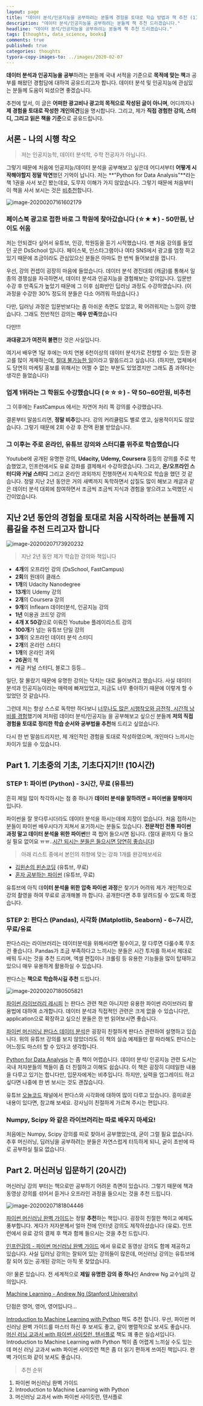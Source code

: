 ```yaml
---
layout: page
title: "데이터 분석/인공지능을 공부하려는 분들께 경험을 토대로 학습 방법과 책 추천 (1)"
description: "데이터 분석/인공지능을 공부하려는 분들께 책 추천 드리겠습니다."
headline: "데이터 분석/인공지능을 공부하려는 분들께 책 추천 드리겠습니다."
tags: [thoughts, data_science, books]
comments: true
published: true
categories: thoughts
typora-copy-images-to: ../images/2020-02-07
---
```




**데이터 분석과 인공지능을 공부**하려는 분들께 국내 서적을 기준으로 **목적에 맞는 책**과 공부를 해왔던 경험담에 대하여 공유드리고자 합니다. 데이터 분석 및 인공지능에 관심있는 분들께 도움이 되셨으면 좋겠습니다.

추천에 앞서, 이 글은 **어떠한 광고비나 광고의 목적으로 작성된 글이 아니며**, 어디까지나 **제 경험을 토대로 작성한 개인의견**임을 명시합니다. 그리고, 제가 **직접 경험한 강의, 스터디, 그리고 읽은 책을 기준**으로 공유드립니다.



## 서론 - 나의 시행 착오

> 저는 인공지능학, 데이터 분석학, 수학 전공자가 아닙니다.



그렇기 때문에 처음에 인공지능/데이터 분석을 공부해보고 싶은데 어디서부터 **어떻게 시작해야할지 정말 막연**했던 기억이 납니다.  저는 **"Python for Data Analysis"**라는 책 1권을 사서 보긴 봤는데요, 도무지 이해가 가지 않았습니다. 그렇기 때문에 처음부터 이 책을 사서 보시는 것은 <u>비추천</u>합니다.



![image-20200207161602179](../images/2020-02-07/image-20200207161602179.png)





### 페이스북 광고로 접한 바로 그 학원에 찾아갔습니다 (☆★★) - 50만원, 난이도 쉬움

저는 안되겠다 싶어서 유튜브, 인강, 학원등을 듣기 시작했습니다. 맨 처음 강의를 들었던 곳은 DsSchool 입니다. 페이스북, 인스타그램이나 여타 SNS에서 광고를 엄청 하고 있기 때문에 조금이라도 관심있으신 분들은 아마도 한 번씩 들어보셨을 껍니다.

우선, 강의 컨셉이 굉장히 마음에 들었습니다. 데이터 분석 경진대회 (캐글)를 통해서 일종의 경쟁심을 자극하면서, 데이터 분석과 인공지능을 경험해보는 강의입니다. 입문반 수강 후 만족도가 높았기 때문에 그 이후 심화반인 딥러닝 과정도 수강하였습니다. (이 과정을 수강한 30% 정도의 분들은 다소 어려워 하셨습니다.)

다만, 딥러닝 과정은 입문반보다는 좀 아쉬운 측면도 있었고, 확 어려워지는 느낌이 강했습니다. 그래도 전반적인 강의는 **매우 만족**했습니다

다만!!!

**과대광고가 여전히 불편**한 것은 사실입니다.

여기서 배우면 1달 후에는 마치 연봉 6천이상의 데이터 분석가로 전향할 수 있는 듯한 광고를 많이 게재하는데, <u>절대 불가능한 일</u>이라고 말씀드리고 싶습니다. (하지만, 업체에서도 당연히 마케팅 홍보를 위해서는 어쩔 수 없는 부분도 있었겠지만 그래도 좀 과하다는 생각은 들었습니다)



### 업계 1위라는 그 학원도 수강했습니다 (☆☆☆) - 약 50~60만원, 비추천

그 이후에는 FastCampus 에서는 자연어 처리 쪽 강의를 수강했습니다.

결론부터 말씀드리면, **정말 비추**입니다. 강의 커리큘럼도 별로 였고, 실용적이지도 않았습니다. 그렇기 때문에 2회 수강 후 잔액 환불 받았습니다. 



### 그 이후는 주로 온라인, 유튜브 강의와 스터디를 위주로 학습했습니다

Youtube에 공개된 유명한 강의, **Udacity, Udemy, Coursera** 등등의 강의를 주로 학습했었고, 인프런에서도 유료 강좌를 결제해서 수강하였습니다. 그리고, **온/오프라인 스터디와 커널 스터디** 그리고 온라인 과외까지 진행하면서 지속적으로 학습을 했던 것 같습니다. 정말 지난 2년 동안은 거의 새벽까지 독학하면서 삽질도 많이 해보고 캐글과 같은 데이터 분석 대회에 참여하면서 조금씩 조금씩 지식과 경험을 쌓으려고 노력했던 시간이었습니다.



## 지난 2년 동안의 경험을 토대로 처음 시작하려는 분들께 지름길을 추천 드리고자 합니다

![image-20200207173920232](../images/2020-02-07/image-20200207173920232.png)



>  지난 2년 동안 제가 학습한 강의와 책입니다

* **4개**의 오프라인 강의 (DsSchool, FastCampus)
* **2회**의 원데이 클래스
* **1개**의 Udacity Nanodegree
* **13개**의 Udemy 강의
* **2개**의 Coursera 강의
* **9개**의 Inflearn 데이터분석, 인공지능 강의
* **1년** 이용권 코드잇 강의
* **4개 X 50강**으로 이뤄진 Youtube 플레이리스트 강의
* **100개**가 넘는 유튜브 단일 강의
* **3개**의 오프라인 데이터 분석 스터디
* **2개**의 온라인 스터디
* **1개**의 온라인 과외
* **26권**의 책
* 캐글 커널 스터디, 블로그 등등...



일단, 잘 몰랐기 때문에 유명한 강의는 닥치는 대로 들어보려고 했습니다. 사실 데이터 분석과 인공지능이라는 매력에 빠져있었고, 지금도 너무 좋아하기 때문에 이렇게 할 수 있었던 것 같습니다.

그런데 저는 항상 스스로 독학만 하다보니 <u>너무나도 많은 시행착오와 금전적, 시간적 낭비를 경험</u>했기에 저처럼 데이터 분석/인공지능 을 공부해보고 싶으신 분들께 **저의 직접 경험을 토대로 정리한 학습 순서와 공부법을 추천**해 드리고 싶었습니다. 

다시 한 번 말씀드리지만, 제 개인적인 경험을 토대로 작성하였으며, 개인마다 느끼시는 차이가 있을 수 있습니다.



## Part 1. 기초중의 기초, 기초다지기!! (10시간)

### STEP 1: 파이썬 (Python) - 3시간, 무료 (유튜브)

흔히 제일 많이 착각하시는 점 중 하나가 **데이터 분석을 잘하려면 = 파이썬을 잘해야지** 입니다. 

파이썬을 잘 못다루시더라도 데이터 분석을 하시는데에 지장이 없습니다. 처음 접하시는 분들이 파이썬 배우시다가 지쳐서 포기하시는 분들도 있습니다. **전문적인 전통 파이썬 과정 말고 데이터 분석을 위한 파이썬**만 콕 찝어 들으시면 됩니다. (절대 끝까지 다 들으실 필요 없어요 ㅠㅠ..<u>시간 되시는 분들은 들으시면 당연히 좋습니다</u>)

> 아래 리스트 중에서 본인의 취향에 맞는 강좌 1개를 완강해보세요

* [김왼손의 왼손코딩](https://www.youtube.com/watch?v=c2mpe9Xcp0I&list=PLGPF8gvWLYyrkF85itdBHaOLSVbtdzBww) (유튜브, 무료)
* [혼자 공부하는 파이썬](https://www.youtube.com/watch?v=IUXMgyiFBIU&list=PLBXuLgInP-5kr0PclHz1ubNZgESmliuB7) (유튜브, 무료)

유튜브에 아직 데**이터 분석을 위한 압축 파이썬 과정**은 찾기가 어려워 제가 개인적으로 강의 촬영을 하여 무료로 공개해볼 까 합니다. 공개한다면 추후 알려드릴 수 있도록 하겠습니다.



### STEP 2: 판다스 (Pandas), 시각화 (Matplotlib, Seaborn) - 6~7시간, 무료/유료

판다스라는 라이브러리는 데이터분석을 위해서라면 필수이고, 잘 다루면 다룰수록 무조건 좋습니다. Pandas가 조금 부족하다고 느끼시는 분들은 시간 투자를 하셔서 제대로 배워 두시는 것을 추천 드리며, 엑셀 편집이나 크롤링 등 유용한 기능들을 많이 탑재하고 있으니 매우 유용하게 활용하실 수 있습니다.

판다스는 **책으로 학습하시길 추천** 드립니다.

![image-20200207180505821](../images/2020-02-07/image-20200207180505821.png)



[파이썬 라이브러리 레시피](http://www.yes24.com/Product/Goods/25962731?scode=032&OzSrank=1) 는 판다스 관련 책은 아니지만 유용한 파이썬 라이브러리 활용법에 대하여 소개합니다. 데이터 분석과 직접적인 관련은 크게 없을 수 있습니다만, application으로 확장하고 싶으신 분들은 한 번 읽어보시면 좋습니다.

[파이썬 머신러닝 판다스 데이터 분석](http://www.yes24.com/Product/Goods/74258258?Acode=101)은 굉장히 친절하게 판다스 관련하여 설명하고 있습니다. 위의 유튜브 강의를 보지 않았더라도 이 책의 실습 예제들만 잘 따라해도 판다스는 어느정도 마스터 할 수 있다고 생각합니다.

[Python for Data Analysis](http://www.yes24.com/Product/Goods/73268296?Acode=101) 는 좀 책이 어렵습니다. 데이터 분석/ 인공지능 관련 도서는 국내 저자분들의 책들이 좀 더 친절하고 이해도 쉽습니다. 이 책은 굉장히 디테일한 내용을 다루고 있기는 합니다만, 입문자에게는 비추입니다. 하지만, 실력을 업그레이드 하고 싶다면 나중에 한 번 보시는 것도 괜찮습니다.

유튜브 [오늘코드](https://www.youtube.com/channel/UCLR3sD0KB_dWpvcsrLP0aUg) 채널에서 판다스와 시각화에 대하여 많이 다루고 있습니다. 흥미로운 내용이 있다면, 참고해 보세요. 강사님이 친절하게 가르쳐 주시는 편입니다.



### Numpy, Scipy 와 같은 라이브러리는 따로 배우지 마세요!

처음에는 Numpy, Scipy 강의를 따로 찾아서 공부했었는데, 굳이 그럴 필요 없습니다. 추후 머신러닝, 딥러닝을 공부하려는 분들은 자연스럽게 터득하게 되니, 굳이 초반에 따로 공부하실 필요 없습니다.



## Part 2. 머신러닝 입문하기 (20시간)

머신러닝 강의 부터는 책으로만 공부하기 어려운 측면이 있습니다. 그렇기 때문에 책과 동영상 강의를 섞어서 듣거나 오프라인 과정을 들으시는 것을 추천 드립니다.

![image-20200207181804446](../images/2020-02-07/image-20200207181804446.png)



[파이썬 머신러닝 완벽 가이드](http://www.yes24.com/Product/Goods/87044746?Acode=101)는 정말 **추천**하는 책입니다. 굉장히 친절한 책이고 예제도 풍부합니다. 게다가 저자분께서 얼마 전에 인터넷 강의도 제작하셨습니다 (유료). 인프런에서 유료 강의 결제 후 책과 함께 들으시는 것을 추천 드립니다.

[인프런강의 - 파이썬 머신러닝 완벽 가이드](https://www.inflearn.com/course/파이썬-머신러닝-완벽가이드) 에서 유료로 동영상 강의도 함께 제공하고 있습니다. 사실 딥러닝 강의는 잘되어 있는 강의들이 많은데, 머신러닝 강의는 유튜브에 잘 되어 있는 공개된 강의는 아직 못 찾았습니다.

아! 물론 있습니다. 전 세계적으로 **제일 유명한 강의 중 하나**인 Andrew Ng 교수님의 강의입니다.

[Machine Learning - Andrew Ng (Stanford University)](https://www.youtube.com/watch?v=PPLop4L2eGk&list=PLLssT5z_DsK-h9vYZkQkYNWcItqhlRJLN) 

단점은 영어, 영어, 영어입니다...

[Introduction to Machine Learning with Python](http://www.yes24.com/Product/Goods/70969329?scode=032&OzSrank=4) 책도 추천 합니다. 우선, 파이썬 머신러닝 완벽 가이드를 마스터 하신 후 보셔도 좋고, 같이 병렬적으로 보셔도 좋습니다. [머신 러닝 교과서 with 파이썬 사이킷런, 텐서플로](http://www.yes24.com/Product/Goods/73270768?Acode=101) 책도 꽤 좋은 실습서입니다. Introduction to Machine Learning with Python 책이 좀 어렵게 느끼실 수도 있는데 머신 러닝 교과서 with 파이썬 사이킷런 책은 좀 더 읽기 편하게 쓰여진 책입니다. 완벽 가이드와 같이 보셔도 좋습니다.



> 추천 순위

1. 파이썬 머신러닝 완벽 가이드
2. Introduction to Machine Learning with Python
3. 머신러닝 교과서 with 파이썬 사이킷런, 텐서플로





















